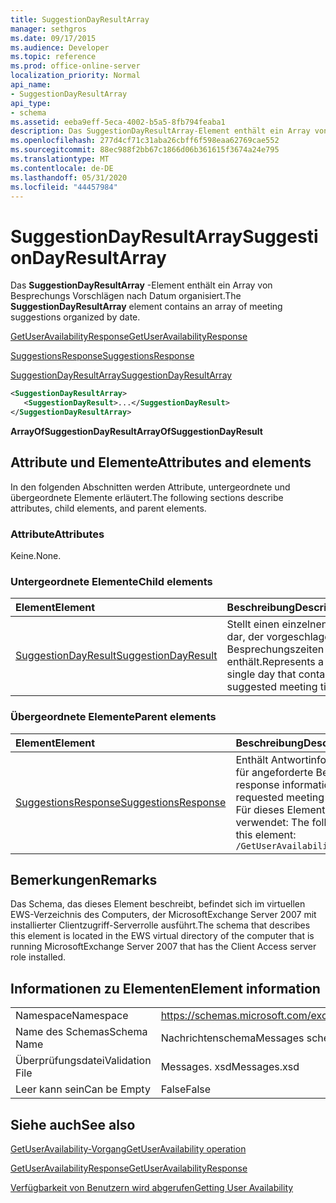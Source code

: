 ```yaml
---
title: SuggestionDayResultArray
manager: sethgros
ms.date: 09/17/2015
ms.audience: Developer
ms.topic: reference
ms.prod: office-online-server
localization_priority: Normal
api_name:
- SuggestionDayResultArray
api_type:
- schema
ms.assetid: eeba9eff-5eca-4002-b5a5-8fb794feaba1
description: Das SuggestionDayResultArray-Element enthält ein Array von Besprechungs Vorschlägen nach Datum organisiert.
ms.openlocfilehash: 277d4cf71c31aba26cbff6f598eaa62769cae552
ms.sourcegitcommit: 88ec988f2bb67c1866d06b361615f3674a24e795
ms.translationtype: MT
ms.contentlocale: de-DE
ms.lasthandoff: 05/31/2020
ms.locfileid: "44457984"
---
```

# <a name="suggestiondayresultarray"></a><span data-ttu-id="6da41-103">SuggestionDayResultArray</span><span class="sxs-lookup"><span data-stu-id="6da41-103">SuggestionDayResultArray</span></span>

<span data-ttu-id="6da41-104">Das **SuggestionDayResultArray** -Element enthält ein Array von Besprechungs Vorschlägen nach Datum organisiert.</span><span class="sxs-lookup"><span data-stu-id="6da41-104">The **SuggestionDayResultArray** element contains an array of meeting suggestions organized by date.</span></span> 
  
[<span data-ttu-id="6da41-105">GetUserAvailabilityResponse</span><span class="sxs-lookup"><span data-stu-id="6da41-105">GetUserAvailabilityResponse</span></span>](getuseravailabilityresponse.md)
  
[<span data-ttu-id="6da41-106">SuggestionsResponse</span><span class="sxs-lookup"><span data-stu-id="6da41-106">SuggestionsResponse</span></span>](suggestionsresponse.md)
  
[<span data-ttu-id="6da41-107">SuggestionDayResultArray</span><span class="sxs-lookup"><span data-stu-id="6da41-107">SuggestionDayResultArray</span></span>](suggestiondayresultarray.md)
  
```xml
<SuggestionDayResultArray>
   <SuggestionDayResult>...</SuggestionDayResult>
</SuggestionDayResultArray>
```

 <span data-ttu-id="6da41-108">**ArrayOfSuggestionDayResult**</span><span class="sxs-lookup"><span data-stu-id="6da41-108">**ArrayOfSuggestionDayResult**</span></span>
## <a name="attributes-and-elements"></a><span data-ttu-id="6da41-109">Attribute und Elemente</span><span class="sxs-lookup"><span data-stu-id="6da41-109">Attributes and elements</span></span>

<span data-ttu-id="6da41-110">In den folgenden Abschnitten werden Attribute, untergeordnete und übergeordnete Elemente erläutert.</span><span class="sxs-lookup"><span data-stu-id="6da41-110">The following sections describe attributes, child elements, and parent elements.</span></span>
  
### <a name="attributes"></a><span data-ttu-id="6da41-111">Attribute</span><span class="sxs-lookup"><span data-stu-id="6da41-111">Attributes</span></span>

<span data-ttu-id="6da41-112">Keine.</span><span class="sxs-lookup"><span data-stu-id="6da41-112">None.</span></span>
  
### <a name="child-elements"></a><span data-ttu-id="6da41-113">Untergeordnete Elemente</span><span class="sxs-lookup"><span data-stu-id="6da41-113">Child elements</span></span>

|<span data-ttu-id="6da41-114">**Element**</span><span class="sxs-lookup"><span data-stu-id="6da41-114">**Element**</span></span>|<span data-ttu-id="6da41-115">**Beschreibung**</span><span class="sxs-lookup"><span data-stu-id="6da41-115">**Description**</span></span>|
|:-----|:-----|
|[<span data-ttu-id="6da41-116">SuggestionDayResult</span><span class="sxs-lookup"><span data-stu-id="6da41-116">SuggestionDayResult</span></span>](suggestiondayresult.md) <br/> |<span data-ttu-id="6da41-117">Stellt einen einzelnen Tag dar, der vorgeschlagene Besprechungszeiten enthält.</span><span class="sxs-lookup"><span data-stu-id="6da41-117">Represents a single day that contains suggested meeting times.</span></span>  <br/> |
   
### <a name="parent-elements"></a><span data-ttu-id="6da41-118">Übergeordnete Elemente</span><span class="sxs-lookup"><span data-stu-id="6da41-118">Parent elements</span></span>

|<span data-ttu-id="6da41-119">**Element**</span><span class="sxs-lookup"><span data-stu-id="6da41-119">**Element**</span></span>|<span data-ttu-id="6da41-120">**Beschreibung**</span><span class="sxs-lookup"><span data-stu-id="6da41-120">**Description**</span></span>|
|:-----|:-----|
|[<span data-ttu-id="6da41-121">SuggestionsResponse</span><span class="sxs-lookup"><span data-stu-id="6da41-121">SuggestionsResponse</span></span>](suggestionsresponse.md) <br/> |<span data-ttu-id="6da41-122">Enthält Antwortinformationen und Vorschlagsdaten für angeforderte Besprechungsvorschläge</span><span class="sxs-lookup"><span data-stu-id="6da41-122">Contains response information and suggestion data for requested meeting suggestions</span></span>  <br/> <span data-ttu-id="6da41-123">Für dieses Element wird folgender XPath-Ausdruck verwendet: </span><span class="sxs-lookup"><span data-stu-id="6da41-123">The following is the XPath expression to this element:</span></span>  <br/>  `/GetUserAvailabilityResponse/SuggestionsResponse` <br/> |
   
## <a name="remarks"></a><span data-ttu-id="6da41-124">Bemerkungen</span><span class="sxs-lookup"><span data-stu-id="6da41-124">Remarks</span></span>

<span data-ttu-id="6da41-125">Das Schema, das dieses Element beschreibt, befindet sich im virtuellen EWS-Verzeichnis des Computers, der MicrosoftExchange Server 2007 mit installierter Clientzugriff-Serverrolle ausführt.</span><span class="sxs-lookup"><span data-stu-id="6da41-125">The schema that describes this element is located in the EWS virtual directory of the computer that is running MicrosoftExchange Server 2007 that has the Client Access server role installed.</span></span>
  
## <a name="element-information"></a><span data-ttu-id="6da41-126">Informationen zu Elementen</span><span class="sxs-lookup"><span data-stu-id="6da41-126">Element information</span></span>

|||
|:-----|:-----|
|<span data-ttu-id="6da41-127">Namespace</span><span class="sxs-lookup"><span data-stu-id="6da41-127">Namespace</span></span>  <br/> |https://schemas.microsoft.com/exchange/services/2006/messages  <br/> |
|<span data-ttu-id="6da41-128">Name des Schemas</span><span class="sxs-lookup"><span data-stu-id="6da41-128">Schema Name</span></span>  <br/> |<span data-ttu-id="6da41-129">Nachrichtenschema</span><span class="sxs-lookup"><span data-stu-id="6da41-129">Messages schema</span></span>  <br/> |
|<span data-ttu-id="6da41-130">Überprüfungsdatei</span><span class="sxs-lookup"><span data-stu-id="6da41-130">Validation File</span></span>  <br/> |<span data-ttu-id="6da41-131">Messages. xsd</span><span class="sxs-lookup"><span data-stu-id="6da41-131">Messages.xsd</span></span>  <br/> |
|<span data-ttu-id="6da41-132">Leer kann sein</span><span class="sxs-lookup"><span data-stu-id="6da41-132">Can be Empty</span></span>  <br/> |<span data-ttu-id="6da41-133">False</span><span class="sxs-lookup"><span data-stu-id="6da41-133">False</span></span>  <br/> |
   
## <a name="see-also"></a><span data-ttu-id="6da41-134">Siehe auch</span><span class="sxs-lookup"><span data-stu-id="6da41-134">See also</span></span>



[<span data-ttu-id="6da41-135">GetUserAvailability-Vorgang</span><span class="sxs-lookup"><span data-stu-id="6da41-135">GetUserAvailability operation</span></span>](getuseravailability-operation.md)
  
[<span data-ttu-id="6da41-136">GetUserAvailabilityResponse</span><span class="sxs-lookup"><span data-stu-id="6da41-136">GetUserAvailabilityResponse</span></span>](getuseravailabilityresponse.md)


[<span data-ttu-id="6da41-137">Verfügbarkeit von Benutzern wird abgerufen</span><span class="sxs-lookup"><span data-stu-id="6da41-137">Getting User Availability</span></span>](https://msdn.microsoft.com/library/d4133fcb-9b0f-4e6b-aadf-a389da83516a%28Office.15%29.aspx)

